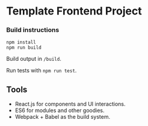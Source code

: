 # Template Frontend Project

### Build instructions

`npm install`  
`npm run build`

Build output in `/build`.

Run tests with `npm run test`.

## Tools

- React.js for components and UI interactions.
- ES6 for modules and other goodies.
- Webpack + Babel as the build system.

